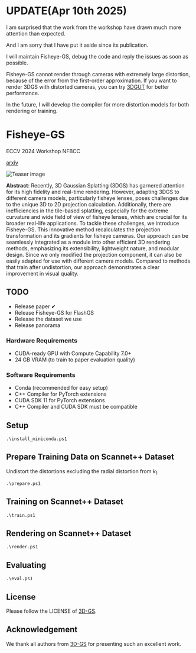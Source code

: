 # UPDATE(Apr 10th 2025)
I am surprised that the work from the workshop have drawn much more attention than expected. 

And I am sorry that I have put it aside since its publication. 

I will maintain Fisheye-GS, debug the code and reply the issues as soon as possible. 

Fisheye-GS cannot render through cameras with extremely large distortion, because of the error from the first-order approximation. If you want to render 3DGS with distorted cameras, you can try [3DGUT](https://research.nvidia.com/labs/toronto-ai/3DGUT/) for better performance.

In the future, I will develop the compiler for more distortion models for both rendering or training.
# Fisheye-GS
ECCV 2024 Workshop NFBCC

[arxiv](https://arxiv.org/abs/2409.04751)

![Teaser image](assets/teaser1.jpg)

**Abstract**:  Recently, 3D Gaussian Splatting (3DGS) has garnered attention for its high fidelity and real-time rendering. However, adapting 3DGS to different camera models, particularly fisheye lenses, poses challenges due to the unique 3D to 2D projection calculation. Additionally, there are inefficiencies in the tile-based splatting, especially for the extreme curvature and wide field of view of fisheye lenses, which are crucial for its broader real-life applications. To tackle these challenges, we introduce Fisheye-GS. This innovative method recalculates the projection transformation and its gradients for fisheye cameras. Our approach can be seamlessly integrated as a module into other efficient 3D rendering methods, emphasizing its extensibility, lightweight nature, and modular design. Since we only modified the projection component, it can also be easily adapted for use with different camera models. Compared to methods that train after undistortion, our approach demonstrates a clear improvement in visual quality.

## TODO
+ Release paper ✔
+ Release Fisheye-GS for FlashGS
+ Release the dataset we use
+ Release panorama
### Hardware Requirements

- CUDA-ready GPU with Compute Capability 7.0+
- 24 GB VRAM (to train to paper evaluation quality)

### Software Requirements
- Conda (recommended for easy setup)
- C++ Compiler for PyTorch extensions 
- CUDA SDK 11 for PyTorch extensions
- C++ Compiler and CUDA SDK must be compatible

## Setup
```shell
.\install_miniconda.ps1
```
## Prepare Training Data on Scannet++ Dataset
Undistort the distortions excluding the radial distortion from $k_1$
```shell
.\prepare.ps1
```
## Training on Scannet++ Dataset
```shell
.\train.ps1
```
## Rendering on Scannet++ Dataset
```shell
.\render.ps1
```
## Evaluating
```shell
.\eval.ps1
```

## License
Please follow the LICENSE of <a href='https://github.com/graphdeco-inria/gaussian-splatting'>3D-GS</a>.

## Acknowledgement
We thank all authors from <a href='https://github.com/graphdeco-inria/gaussian-splatting'>3D-GS</a> for presenting such an excellent work.
